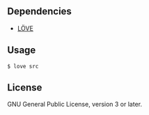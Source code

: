 ## Dependencies

- [LÖVE][love2d]


## Usage

```
$ love src
```


## License

GNU General Public License, version 3 or later.


[love2d]: https://love2d.org/
[lua]: https://lua.org/
